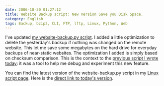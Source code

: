 ```yaml
---
date: 2006-10-30 01:27:12
title: Website Backup script: New Version Save you Disk Space.
category: English
tags: Backup, bzip2, CLI, FTP, lftp, Linux, Python, Web
---
```


I've updated [my website-backup.py script](http://kevin.deldycke.com/2006/04/script-to-automate-ftp-site-backup/). I added a little optimization to delete the yesterday's backup if nothing was changed on the remote website. This let me save some megabytes on the hard drive for everyday backups of near-static websites. The optimization I added is simply based on checksum comparison. This is the context to the [previous script I wrote today](http://kevin.deldycke.com/2006/10/find-duplicate-files-in-a-folder/): it was a tool to help me debug and experiment this new feature.

You can find the latest version of the website-backup.py script in my [Linux script page](http://kevin.deldycke.com/code/). Here is the [direct link to today's version](https://github.com/kdeldycke/scripts/blob/master/website-backup.py).
